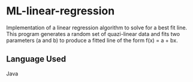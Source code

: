 # ML-linear-regression
Implementation of a linear regression algorithm to solve for a best fit line.
This program generates a random set of quazi-linear data and fits two parameters (a and b)
to produce a fitted line of the form f(x) = a + bx.

## Language Used
Java
